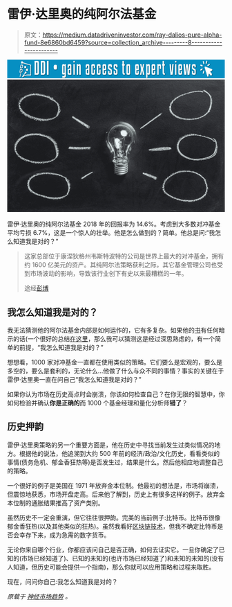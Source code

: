 # 雷伊·达里奥的纯阿尔法基金

> 原文：<https://medium.datadriveninvestor.com/ray-dalios-pure-alpha-fund-8e6860bd6459?source=collection_archive---------8----------------------->

[![](img/95089f7040f07d2bcd98237896b48a77.png)](http://www.track.datadriveninvestor.com/1B9E)![](img/33bd90ed09a1aa9d7eccc83990b7394e.png)

雷伊·达里奥的纯阿尔法基金 2018 年的回报率为 14.6%。考虑到大多数对冲基金平均亏损 6.7%，这是一个惊人的壮举。他是怎么做到的？简单。他总是问:“我怎么知道我是对的？”

> 这家总部位于康涅狄格州韦斯特波特的公司是世界上最大的对冲基金，拥有约 1600 亿美元的资产。其纯阿尔法策略获利之际，其它基金管理公司也受到市场波动的影响，导致该行业创下有史以来最糟糕的一年。
> 
> 途经[彭博](https://www.bloomberg.com/news/articles/2019-01-06/bridgewater-s-pure-alpha-fund-is-said-to-return-14-6-last-year)

## 我怎么知道我是对的？

我无法猜测他的阿尔法基金内部是如何运作的，它有多复杂。如果他的[书](https://amzn.to/2SIwBKU)有任何暗示的话(一个很好的总结[在这里](https://inside.bwater.com/publications/principles_excerpt)，那么我可以猜测这是经过深思熟虑的，有一个简单的前提，“我怎么知道我是对的？”

想想看，1000 家对冲基金一直都在使用类似的策略。它们要么是宏观的，要么是多空的，要么是套利的，无论什么…他做了什么与众不同的事情？事实的关键在于雷伊·达里奥一直在问自己“我怎么知道我是对的？”

如果你认为市场在历史高点时会崩溃，你该如何检查自己？在你无限的智慧中，你如何检验并确认**你是正确的**而 1000 个基金经理和量化分析师**错了**？

## 历史押韵

雷伊·达里奥策略的另一个重要方面是，他在历史中寻找当前发生过类似情况的地方。根据他的说法，他追溯到大约 500 年前的经济/政治/文化历史，看看类似的事情(债务危机、郁金香狂热等)是否发生过，结果是什么。然后他相应地调整自己的策略。

一个很好的例子是美国在 1971 年放弃金本位制。他最初的想法是，市场将崩溃，但震惊地获悉，市场开盘走高。后来他了解到，历史上有很多这样的例子。放弃金本位制的通胀结果推高了资产类别。

虽然历史不一定会重演，但它往往很押韵。完美的当前例子:比特币。比特币很像郁金香狂热(以及其他类似的狂热)。虽然我看好[区块链技术](https://www.neuralmarkettrends.com/blockchain-stupid/)，但我不确定比特币是否会幸存下来，成为急需的数字货币。

无论你来自哪个行业，你都应该问自己是否正确，如何去证实它。一旦你确定了已知的(市场已经知道了)、已知的未知的(也许市场已经知道了)和未知的未知的(没有人知道，但历史可能会提供一个指南)，那么你就可以应用策略和过程来取胜。

现在，问问你自己:我怎么知道我是对的？

*原载于* [*神经市场趋势*](https://www.neuralmarkettrends.com/ray-dalios-pure-alpha-fund/) *。*
